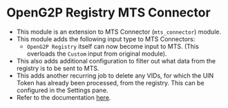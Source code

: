 # OpenG2P Registry MTS Connector

- This module is an extension to MTS Connector (`mts_connector`) module.
- This module adds the following input type to MTS Connectors:
  - `OpenG2P Registry` itself can now become input to MTS. (This overloads the `Custom` input from original
    module).
- This also adds additional configuration to filter out what data from the registry is to be sent to MTS.
- This adds another recurring job to delete any VIDs, for which the UIN Token has already been processed, from
  the registry. This can be configured in the Settings pane.
- Refer to the documentation
  [here](https://docs.openg2p.org/integrations/integration-with-mosip/registry-mts-connector).
